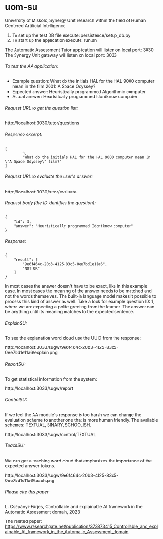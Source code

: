 # uom-su
University of Miskolc, Synergy Unit research within the field of Human Centered Artificial Intelligence

1. To set up the test DB file execute: persistence/setup_db.py
2. To start up the application execute: run.sh

The Automatic Assessment Tutor application will listen on local port: 3030
The Synergy Unit gateway will listen on local port: 3033

###### To test the AA application:

* Example question: What do the initials HAL for the HAL 9000 computer mean in the film 2001: A Space Odyssey?
* Expected answer: Heuristically programmed Algorithmic computer
* Actual answer: Heuristically programmed Idontknow computer

###### Request URL to get the question list:
http://localhost:3030/tutor/questions
###### Response excerpt:
```
[
        3,
        "What do the initials HAL for the HAL 9000 computer mean in \"A Space Odyssey\" film?"
]
```

###### Request URL to evaluate the user's answer:
http://localhost:3030/tutor/evaluate

###### Request body (the ID identifies the question): 
```
{
    "id": 3,
    "answer": "Heuristically programmed Idontknow computer"
}
```
###### Response:
```
{
    "result": [
        "9e6f464c-20b3-4125-83c5-0ee7bd1e11a6",
        "NOT OK"
    ]
}
```

In most cases the answer doesn't have to be exact, like in this example case. In most cases the meaning of the answer 
needs to be matched and not the words themselves. The built-in language model makes it possible to process this kind 
of answer as well. Take a look for example question ID: 1, where we are expecting a polite greeting from the learner. 
The answer can be anything until its meaning matches to the expected sentence.  

###### ExplainSU:
To see the explanation word cloud use the UUID from the response: 

http://localhost:3033/sugw/9e6f464c-20b3-4125-83c5-0ee7bd1e11a6/explain.png

###### ReportSU:
To get statistical information from the system: 

http://localhost:3033/sugw/report

###### ControlSU:
If we feel the AA module's response is too harsh we can change the evaluation scheme to another one that is more 
human friendly. The available schemes: TEXTUAL, BINARY, SCHOOLISH. 

http://localhost:3033/sugw/control/TEXTUAL

###### TeachSU:
We can get a teaching word cloud that emphasizes the importance of the expected answer tokens.

http://localhost:3033/sugw/9e6f464c-20b3-4125-83c5-0ee7bd1e11a6/teach.png

###### Please cite this paper: 
L. Csépányi-Fürjes, Controllable and explainable AI framework in the Automatic Assessment domain, 2023

The related paper: https://www.researchgate.net/publication/373873415_Controllable_and_explainable_AI_framework_in_the_Automatic_Assessment_domain
